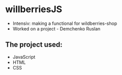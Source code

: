 # willberriesJS
- Intensiv: making a functional for wildberries-shop
- Worked on a project - Demchenko Ruslan
## The project used:
- JavaScript
- НТМL
- CSS
